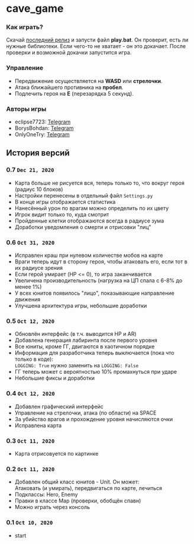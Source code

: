 # cave_game

### Как играть?
Скачай [последний релиз](https://github.com/eclipse7723/cave_game/releases) и запусти файл **play.bat**.
Он проверит, есть ли нужные библиотеки. 
Если чего-то не хватает - он это докачает.
После проверки и возможной докачки запустится игра.

### Управление
* Передвижение осуществляется на **WASD** или **стрелочки**.  
* Атака ближайшего противника на **пробел**.  
* Подлечить героя на **E** (перезарядка 5 секунд).

### Авторы игры
* eclipse7723: [Telegram](https://t.me/eclipse7723)
* BorysBohdan: [Telegram](https://t.me/BohBorysenko)
* OnlyOneTry: [Telegram](https://t.me/OnlyOneTry)

## История версий

### 0.7 `Dec 21, 2020`
* Карта больше не рисуется вся, теперь только то, что вокруг героя (радиус 10 блоков)
* Настройки перенесены в отдельный файл `Settings.py`
* В конце игры отображается статистика
* Нанесённый урон по врагам можно определить по их цвету
* Игрок видит только то, куда смотрит
* Пройденные клетки отображаются всегда в радиусе зума
* Доработки уведомления о смерти и отрисовки "лиц"

### 0.6 `Oct 31, 2020`
* Исправлен краш при нулевом количестве мобов на карте
* Враги теперь идут в сторону героя, чтобы атаковать его, если тот в их радиусе зрения
* Если герой умирает (HP <= 0), то игра заканчивается
* Увеличена производительность (нагрузка на ЦП спала с 6-8% до менее 1%)
* У всех юнитов появилось "лицо", показывающие направление движения
* Улучшена архитектура игры, небольшие доработки

### 0.5 `Oct 12, 2020`
* Обновлён интерфейс (в т.ч. выводится HP и AR)
* Добавлена генерация лабиринта после первого уровня
* Все юниты, кроме ГГ, двигаются в хаотичном порядке
* Информация для разработчика теперь выключается (пока что только в коде):  
`LOGGING: True` нужно заменить на `LOGGING: False`
* ГГ теперь может с вероятностью 10% промахнуться при ударе
* Небольшие фиксы и доработки

### 0.4 `Oct 12, 2020`
* Добавлен графический интерфейс
* Управление на стрелочки, атака (по области) на SPACE
* За убийство врагов и прохождение уровня начисляются очки
* Исправлена карта

### 0.3 `Oct 11, 2020`
* Карта отрисовуется по картинке

### 0.2 `Oct 11, 2020`
* Добавлен общий класс юнитов - Unit. Он может:  
Атаковать (и умирать), передвигаться по карте, лечиться
* Подклассы: Hero, Enemy
* Правки в классе Map (проверки, обобщён спавн)
* Можно играть через консоль

### 0.1 `Oct 10, 2020`
* start
